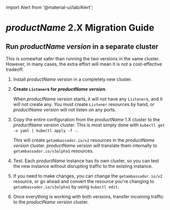 import Alert from '@material-ui/lab/Alert';

# $productName$ 2.X Migration Guide

## Run $productName$ $version$ in a separate cluster

This is somewhat safer than running the two versions in the same cluster. However, in many
cases, the extra effort will mean it is not a cost-effective tradeoff.

1. Install $productName$ $version$ in a completely new cluster.

2. **Create `Listener`s for $productName$ $version$.**
   
   When $productName$ $version$ starts, it will not have any `Listener`s, and it will not
   create any. You must create `Listener` resources by hand, or $productName$ $version$
   will not listen on any ports.

3. Copy the entire configuration from the $productName$ 1.X cluster to the $productName$
   $version$ cluster. This is most simply done with `kubectl get -o yaml | kubectl apply -f -`.
   
   This will create `getambassador.io/v2` resources in the $productName$ $version$ cluster.
   $productName$ $version$ will translate them internally to `getambassador.io/v3alpha1`
   resources.

4. Test. Each $productName$ instance has its own cluster, so you can test the new
   instance without disrupting traffic to the existing instance.

5. If you need to make changes, you can change the `getambassador.io/v2` resource, or go ahead
   and convert the resource you're changing to `getambassador.io/v3alpha1` by using
   `kubectl edit`.

6. Once everything is working with both versions, transfer incoming traffic to the $productName$
   $version$ cluster.
